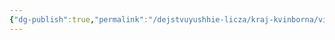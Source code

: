 ```yaml
---
{"dg-publish":true,"permalink":"/dejstvuyushhie-licza/kraj-kvinborna/vinter-niruan/","dgPassFrontmatter":true}
---
```


